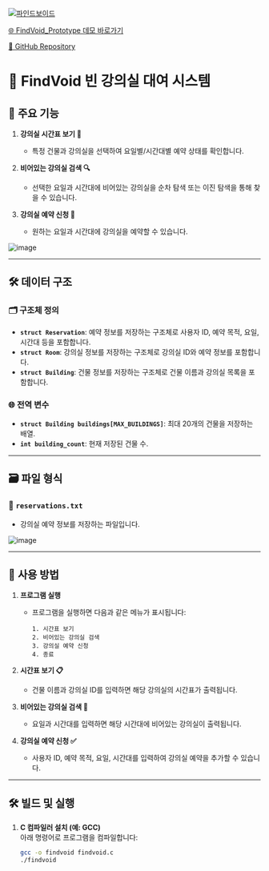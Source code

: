 [![파인드보이드](https://img.youtube.com/vi/pMRmSrVplwA/0.jpg)](https://youtu.be/pMRmSrVplwA)

[🌐 FindVoid_Prototype 데모 바로가기](https://hwanji2.github.io/FindVoid_JS_prototype/)

[📂 GitHub Repository](https://github.com/Hwanji2/FindVoid_JS_prototype)

# 🏫 FindVoid 빈 강의실 대여 시스템

## 🌟 주요 기능
1. **강의실 시간표 보기 📅**
   - 특정 건물과 강의실을 선택하여 요일별/시간대별 예약 상태를 확인합니다.
   
2. **비어있는 강의실 검색 🔍**
   - 선택한 요일과 시간대에 비어있는 강의실을 순차 탐색 또는 이진 탐색을 통해 찾을 수 있습니다.
   
3. **강의실 예약 신청 📝**
   - 원하는 요일과 시간대에 강의실을 예약할 수 있습니다.
  
![image](https://github.com/user-attachments/assets/224ee0bb-383c-4dd8-a79b-f5822fbcf9db)

---

## 🛠️ 데이터 구조
### 🗂️ 구조체 정의
- **`struct Reservation`**: 예약 정보를 저장하는 구조체로 사용자 ID, 예약 목적, 요일, 시간대 등을 포함합니다.
- **`struct Room`**: 강의실 정보를 저장하는 구조체로 강의실 ID와 예약 정보를 포함합니다.
- **`struct Building`**: 건물 정보를 저장하는 구조체로 건물 이름과 강의실 목록을 포함합니다.

### 🌐 전역 변수
- **`struct Building buildings[MAX_BUILDINGS]`**: 최대 20개의 건물을 저장하는 배열.
- **`int building_count`**: 현재 저장된 건물 수.

---

## 🗃️ 파일 형식
### 📄 `reservations.txt`
- 강의실 예약 정보를 저장하는 파일입니다.

![image](https://github.com/user-attachments/assets/5bef23c1-b4cf-4bb7-8a19-c02de38d1ae2)

---

## 🚀 사용 방법
1. **프로그램 실행**
   - 프로그램을 실행하면 다음과 같은 메뉴가 표시됩니다:
     ```
     1. 시간표 보기
     2. 비어있는 강의실 검색
     3. 강의실 예약 신청
     4. 종료
     ```

2. **시간표 보기 📋**
   - 건물 이름과 강의실 ID를 입력하면 해당 강의실의 시간표가 출력됩니다.

3. **비어있는 강의실 검색 🔎**
   - 요일과 시간대를 입력하면 해당 시간대에 비어있는 강의실이 출력됩니다.

4. **강의실 예약 신청 ✅**
   - 사용자 ID, 예약 목적, 요일, 시간대를 입력하여 강의실 예약을 추가할 수 있습니다.

---

## 🛠️ 빌드 및 실행
1. **C 컴파일러 설치 (예: GCC)**  
   아래 명령어로 프로그램을 컴파일합니다:
   ```bash
   gcc -o findvoid findvoid.c
   ./findvoid
